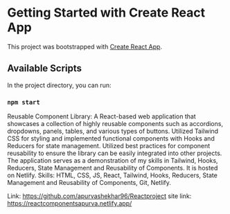 # Getting Started with Create React App

This project was bootstrapped with [Create React App](https://github.com/facebook/create-react-app).

## Available Scripts

In the project directory, you can run:

### `npm start`

Reusable Component Library: A React-based web application that showcases a collection of highly reusable components such as accordions, dropdowns, panels, tables, and various types of buttons. Utilized Tailwind CSS for styling and implemented functional components with Hooks and Reducers for state management. Utilized best practices for component reusability to ensure the library can be easily integrated into other projects. The application serves as a demonstration of my skills in Tailwind, Hooks, Reducers, State Management and Reusability of Components. It is hosted on Netlify.
Skills: HTML, CSS, JS, React, Tailwind, Hooks, Reducers, State Management and Reusability of Components, Git, Netlify.


Link: https://github.com/apurvashekhar96/Reactproject
site link: https://reactcomponentsapurva.netlify.app/

